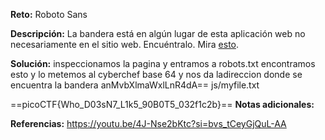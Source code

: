**Reto:** Roboto Sans

**Descripción:**
La bandera está en algún lugar de esta aplicación web no necesariamente en el sitio web. Encuéntralo. Mira [esto](http://saturn.picoctf.net:59755/).

**Solución:**
inspeccionamos la pagina y entramos a robots.txt
encontramos esto y lo metemos al cyberchef base 64 y nos da ladireccion donde se encuentra la bandera 
anMvbXlmaWxlLnR4dA==  js/myfile.txt

==picoCTF{Who_D03sN7_L1k5_90B0T5_032f1c2b}==
**Notas adicionales:**

**Referencias:** 
https://youtu.be/4J-Nse2bKtc?si=bvs_tCeyGjQuL-AA